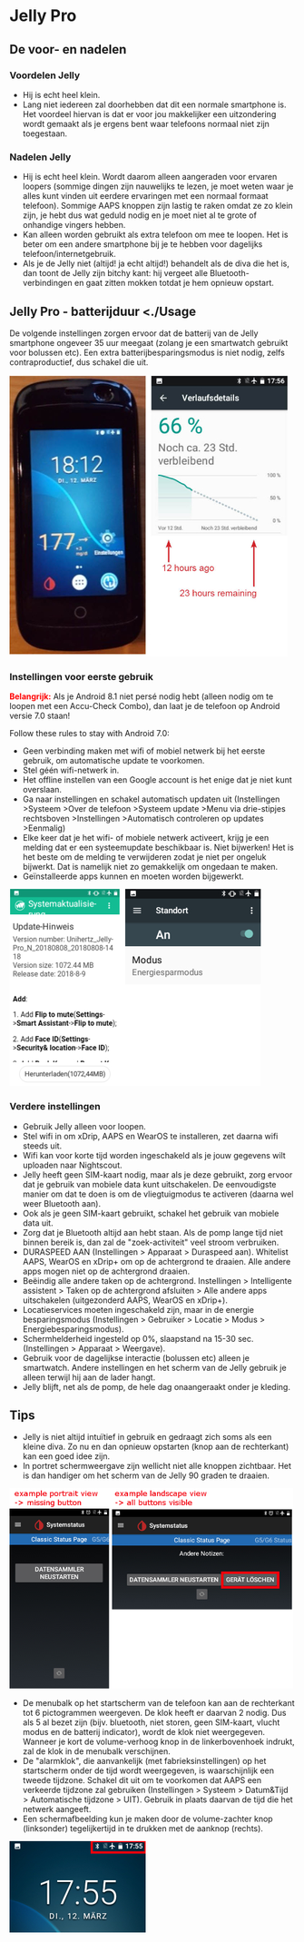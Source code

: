 # Jelly Pro

## De voor- en nadelen

### Voordelen Jelly

* Hij is echt heel klein.
* Lang niet iedereen zal doorhebben dat dit een normale smartphone is. Het voordeel hiervan is dat er voor jou makkelijker een uitzondering wordt gemaakt als je ergens bent waar telefoons normaal niet zijn toegestaan.

### Nadelen Jelly

* Hij is echt heel klein. Wordt daarom alleen aangeraden voor ervaren loopers (sommige dingen zijn nauwelijks te lezen, je moet weten waar je alles kunt vinden uit eerdere ervaringen met een normaal formaat telefoon). Sommige AAPS knoppen zijn lastig te raken omdat ze zo klein zijn, je hebt dus wat geduld nodig en je moet niet al te grote of onhandige vingers hebben.
* Kan alleen worden gebruikt als extra telefoon om mee te loopen. Het is beter om een andere smartphone bij je te hebben voor dagelijks telefoon/internetgebruik. 
* Als je de Jelly niet (altijd! ja echt altijd!) behandelt als de diva die het is, dan toont de Jelly zijn bitchy kant: hij vergeet alle Bluetooth-verbindingen en gaat zitten mokken totdat je hem opnieuw opstart. 

## Jelly Pro - batterijduur <./Usage

De volgende instellingen zorgen ervoor dat de batterij van de Jelly smartphone ongeveer 35 uur meegaat (zolang je een smartwatch gebruikt voor bolussen etc). Een extra batterijbesparingsmodus is niet nodig, zelfs contraproductief, dus schakel die uit.

![Jelly smartphone](../images/jelly_01.jpg)

### Instellingen voor eerste gebruik

<b><font color="#FF0000">Belangrijk:</b></font> Als je Android 8.1 niet persé nodig hebt (alleen nodig om te loopen met een Accu-Check Combo), dan laat je de telefoon op Android versie 7.0 staan!

Follow these rules to stay with Android 7.0:

* Geen verbinding maken met wifi of mobiel netwerk bij het eerste gebruik, om automatische update te voorkomen.
* Stel géén wifi-netwerk in.
* Het offline instellen van een Google account is het enige dat je niet kunt overslaan.
* Ga naar instellingen en schakel automatisch updaten uit (Instellingen >Systeem >Over de telefoon >Systeem update >Menu via drie-stipjes rechtsboven >Instellingen >Automatisch controleren op updates >Eenmalig)
* Elke keer dat je het wifi- of mobiele netwerk activeert, krijg je een melding dat er een systeemupdate beschikbaar is. Niet bijwerken! Het is het beste om de melding te verwijderen zodat je niet per ongeluk bijwerkt. Dat is namelijk niet zo gemakkelijk om ongedaan te maken. 
* Geïnstalleerde apps kunnen en moeten worden bijgewerkt.

![Jelly instellingen](../images/jelly_02.jpg)

### Verdere instellingen

* Gebruik Jelly alleen voor loopen.
* Stel wifi in om xDrip, AAPS en WearOS te installeren, zet daarna wifi steeds uit. 
* Wifi kan voor korte tijd worden ingeschakeld als je jouw gegevens wilt uploaden naar Nightscout.
* Jelly heeft geen SIM-kaart nodig, maar als je deze gebruikt, zorg ervoor dat je gebruik van mobiele data kunt uitschakelen. De eenvoudigste manier om dat te doen is om de vliegtuigmodus te activeren (daarna wel weer Bluetooth aan).
* Ook als je geen SIM-kaart gebruikt, schakel het gebruik van mobiele data uit.
* Zorg dat je Bluetooth altijd aan hebt staan. Als de pomp lange tijd niet binnen bereik is, dan zal de "zoek-activiteit" veel stroom verbruiken.
* DURASPEED AAN (Instellingen > Apparaat > Duraspeed aan). Whitelist AAPS, WearOS en xDrip+ om op de achtergrond te draaien. Alle andere apps mogen niet op de achtergrond draaien.
* Beëindig alle andere taken op de achtergrond. Instellingen > Intelligente assistent > Taken op de achtergrond afsluiten > Alle andere apps uitschakelen (uitgezonderd AAPS, WearOS en xDrip+).
* Locatieservices moeten ingeschakeld zijn, maar in de energie besparingsmodus (Instellingen > Gebruiker > Locatie > Modus > Energiebesparingsmodus).
* Schermhelderheid ingesteld op 0%, slaapstand na 15-30 sec. (Instellingen > Apparaat > Weergave).
* Gebruik voor de dagelijkse interactie (bolussen etc) alleen je smartwatch. Andere instellingen en het scherm van de Jelly gebruik je alleen terwijl hij aan de lader hangt. 
* Jelly blijft, net als de pomp, de hele dag onaangeraakt onder je kleding.

## Tips

* Jelly is niet altijd intuïtief in gebruik en gedraagt zich soms als een kleine diva. Zo nu en dan opnieuw opstarten (knop aan de rechterkant) kan een goed idee zijn.
* In portret schermweergave zijn wellicht niet alle knoppen zichtbaar. Het is dan handiger om het scherm van de Jelly 90 graden te draaien.

![Jelly portret + landschapsbeeld](../images/jelly_04.jpg)

* De menubalk op het startscherm van de telefoon kan aan de rechterkant tot 6 pictogrammen weergeven. De klok heeft er daarvan 2 nodig. Dus als 5 al bezet zijn (bijv. bluetooth, niet storen, geen SIM-kaart, vlucht modus en de batterij indicator), wordt de klok niet weergegeven. Wanneer je kort de volume-verhoog knop in de linkerbovenhoek indrukt, zal de klok in de menubalk verschijnen. 
* De "alarmklok", die aanvankelijk (met fabrieksinstellingen) op het startscherm onder de tijd wordt weergegeven, is waarschijnlijk een tweede tijdzone. Schakel dit uit om te voorkomen dat AAPS een verkeerde tijdzone zal gebruiken (Instellingen > Systeem > Datum&Tijd > Automatische tijdzone > UIT). Gebruik in plaats daarvan de tijd die het netwerk aangeeft.
* Een schermafbeelding kun je maken door de volume-zachter knop (linksonder) tegelijkertijd in te drukken met de aanknop (rechts). 

![Jelly menubalk](../images/jelly_03.png)